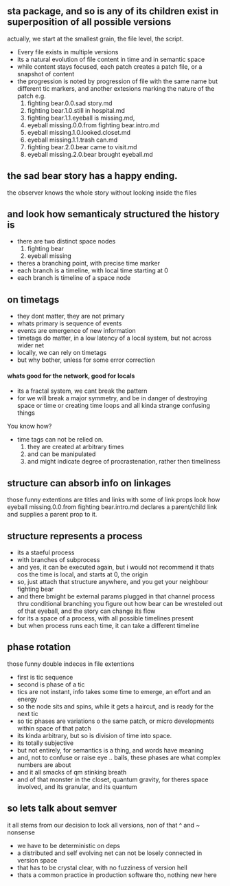 ## sta package, and so is any of its children exist in superposition of all possible versions
actually, we start at the smallest grain, the file level, the script. 
- Every file exists in multiple versions
- its a natural evolution of file content in time and in semantic space
- while content stays focused, each patch creates a patch file, or a snapshot of content
- the progression is noted by progression of file with the same name but different tic markers,
and another extesions marking the nature of the patch
e.g. 
  1. fighting bear.0.0.sad story.md
  2. fighting bear.1.0.still in hospital.md
  3. fighting bear.1.1.eyeball is missing.md, 
  4. eyeball missing.0.0.from fighting bear.intro.md
  5. eyeball missing.1.0.looked.closet.md
  6. eyeball missing.1.1.trash can.md
  7. fighting bear.2.0.bear came to visit.md
  8. eyeball missing.2.0.bear brought eyeball.md
  
## the sad bear story has a happy ending.
the observer knows the whole story without looking inside the files
## and look how semanticaly structured the history is
- there are two distinct space nodes
  1. fighting bear
  2. eyeball missing
- theres a branching point, with precise time marker
- each branch is a timeline, with local time starting at 0 
- each branch is timeline of a space node

## on timetags
- they dont matter, they are not primary
- whats primary is sequence of events
- events are emergence of new information
- timetags do matter, in a low latency of a local system, but not across wider net
- locally, we can rely on timetags
- but why bother, unless for some error correction 

#### **whats good for the network, good for locals**
- its a fractal system, we cant break the pattern
- for we will break a major symmetry, and be in danger of destroying space or time or creating time loops and all 
kinda strange confusing things

You know how? 
- time tags can not be relied on. 
  1. they are created at arbitrary times 
  2. and can be manipulated 
  3. and might indicate degree of procrastenation, rather then timeliness
  
## structure can absorb info on linkages
those funny extentions are titles and links with some of link props
look how eyeball missing.0.0.from fighting bear.intro.md declares a parent/child link and supplies a parent prop to it.

## structure represents a process
- its a staeful process
- with branches of subprocess
- and yes, it can be executed again, but i would not recommend it
thats cos the time is local, and starts at 0, the origin
- so, just attach that structure anywhere, and you get your neighbour fighting bear
- and there bmight be external params plugged in that channel process thru conditional branching
you figure out how bear can be wresteled out of that eyeball, and the story can change its flow
- for its a space of a process, with all possible timelines present
- but when process runs each time, it can take a different timeline

## phase rotation
those funny double indeces in file extentions
- first is tic sequence
- second is phase of a tic
- tics are not instant, info takes some time to emerge, an effort and an energy
- so the node sits and spins, while it gets a haircut, and is ready for the next tic
- so tic phases are variations o the same patch, or micro developments within space of that patch
- its kinda arbitrary, but so is division of time into space. 
- its totally subjective
- but not entirely, for semantics is a thing, and words have meaning
- and, not to confuse or raise eye .. balls, these phases are what complex numbers are about
- and it all smacks of qm stinking breath
- and of that monster in the closet, quantum gravity, for theres space involved, and its granular, and its quantum

## so lets talk about semver
it all stems from our decision to lock all versions, non of that ^ and ~ nonsense
- we have to be deterministic on deps
- a distributed and self evolving net can not be losely connected in version space
- that has to be crystal clear, with no fuzziness of version hell
- thats a common practice in production software tho, nothing new here